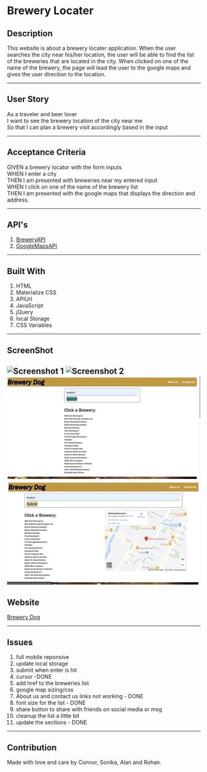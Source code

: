 # Brewery Locater

## Description
This website is about a brewery locater application. When the user searches the city near his/her location, the user will be able to find the list of the breweries that are located in the city. When clicked on one of the name of the brewery, the page will lead the user to the google maps and gives the user direction to the location. 

---

## User Story 
As a traveler and beer lover </br>
I want to see the brewery location of the city near me </br>
So that I can plan a brewery visit accordingly based in the input

---

## Acceptance Criteria
GIVEN a brewery locator with the form inputs </br>
WHEN I enter a city </br>
THEN I am presented with breweries near my entered input </br>
WHEN I click on one of the name of the brewery list </br>
THEN I am presented with the google maps that displays the direction and address.  

---


## API's
1. [BreweryAPI](https://www.openbrewerydb.org/documentation)
2. [GoogleMapsAPI](https://developers.google.com/maps/documentation/embed/map-generator#create-project) 

---

## Built With
1. HTML
2. Materialize CSS
3. APIUrl
4. JavaScript
5. jQuery
6. local Storage
7. CSS Variables

---

## ScreenShot
![Screenshot 1](./assets/images/Screenshot(1).png)
![Screenshot 2](./assets/images/Screenshot(2).png)
![Screenshot 3](./assets/images/Screenshot(3).png)
![Screenshot 4](./assets/images/Screenshot(4).png)
---


## Website
[Brewery Dog](https://jconnro.github.io/brewery-dog/)

---

## Issues 
1. full mobile reponsive 
2. update local storage
3. submit when enter is hit
4. cursor -DONE
5. add href to the breweries list
6. google map sizing/css
7. About us and contact us links not working - DONE
8. font size for the list - DONE
9. share button to share with friends on social media or msg
10. cleanup the list a little bit 
11. update the sections - DONE

---


## Contribution
Made with love and care by Connor, Sonika, Alan and Rohan. 
